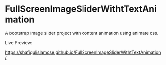 # FullScreenImageSliderWithtTextAnimation
A bootstrap image slider project with content animation using animate css.

Live Preview:

https://shafiqulislamcse.github.io/FullScreenImageSliderWithtTextAnimation/
